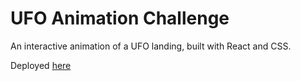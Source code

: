# UFO Animation Challenge 

An interactive animation of a UFO landing, built with React and CSS.

Deployed [here](https://ufo-landing.herokuapp.com/)
